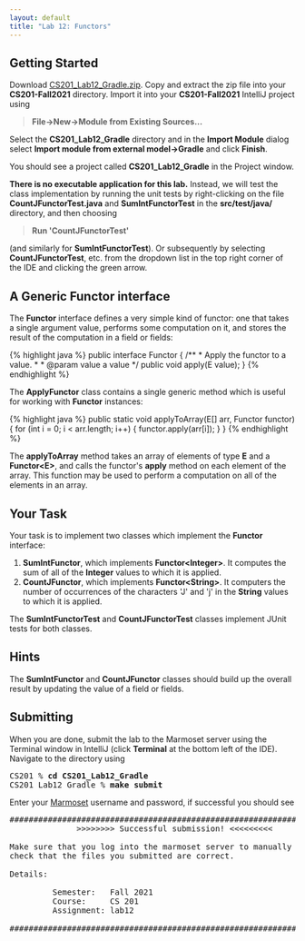 ```yaml
---
layout: default
title: "Lab 12: Functors"
---
```


## Getting Started

Download [CS201\_Lab12\_Gradle.zip](CS201_Lab12_Gradle.zip). Copy and extract the zip file into your **CS201-Fall2021** directory. Import it into your **CS201-Fall2021** IntelliJ project using

> **File&rarr;New&rarr;Module from Existing Sources...**

Select the **CS201\_Lab12\_Gradle** directory and in the **Import Module** dialog select **Import module from external model&rarr;Gradle** and click **Finish**.

You should see a project called **CS201\_Lab12\_Gradle** in the Project window.

**There is no executable application for this lab.** Instead, we will test the class implementation by running the unit tests by right-clicking on the file **CountJFunctorTest.java** and **SumIntFunctorTest** in the **src/test/java/** directory, and then choosing

> **Run 'CountJFunctorTest'**

(and similarly for **SumIntFunctorTest**). Or subsequently by selecting **CountJFunctorTest**, etc. from the dropdown list in the top right corner of the IDE and clicking the green arrow.

## A Generic Functor interface

The **Functor** interface defines a very simple kind of functor: one that takes a single argument value, performs some computation on it, and stores the result of the computation in a field or fields:

{% highlight java %}
public interface Functor<E> {
    /**
     * Apply the functor to a value.
     * 
     * @param value a value
     */
    public void apply(E value);
}
{% endhighlight %}

The **ApplyFunctor** class contains a single generic method which is useful for working with **Functor** instances:

{% highlight java %}
public static<E> void applyToArray(E[] arr, Functor<E> functor) {
    for (int i = 0; i < arr.length; i++) {
        functor.apply(arr[i]);
    }
}
{% endhighlight %}

The **applyToArray** method takes an array of elements of type **E** and a **Functor&lt;E&gt;**, and calls the functor's **apply** method on each element of the array. This function may be used to perform a computation on all of the elements in an array.

## Your Task

Your task is to implement two classes which implement the **Functor** interface:

1.  **SumIntFunctor**, which implements **Functor&lt;Integer&gt;**. It computes the sum of all of the **Integer** values to which it is applied.
2.  **CountJFunctor**, which implements **Functor&lt;String&gt;**. It computers the number of occurrences of the characters 'J' and 'j' in the **String** values to which it is applied.

The **SumIntFunctorTest** and **CountJFunctorTest** classes implement JUnit tests for both classes.

## Hints

The **SumIntFunctor** and **CountJFunctor** classes should build up the overall result by updating the value of a field or fields.

## Submitting

When you are done, submit the lab to the Marmoset server using the Terminal window in IntelliJ (click **Terminal** at the bottom left of the IDE). Navigate to the directory using

<pre>
CS201 % <b>cd CS201_Lab12_Gradle</b>
CS201_Lab12_Gradle % <b>make submit</b>
</pre>

Enter your [Marmoset](https://cs.ycp.edu/marmoset) username and password, if successful you should see

<pre>
######################################################################
              >>>>>>>> Successful submission! <<<<<<<<<

Make sure that you log into the marmoset server to manually
check that the files you submitted are correct.

Details:

         Semester:   Fall 2021
         Course:     CS 201
         Assignment: lab12

######################################################################
</pre>
